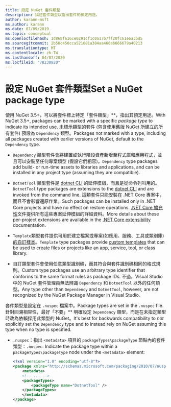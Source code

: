 ```yaml
---
title: 設定 NuGet 套件類型
description: 描述套件類型以指出套件的預定用途。
author: karann-msft
ms.author: karann
ms.date: 07/09/2019
ms.topic: conceptual
ms.openlocfilehash: 1d869f616ce0291cf1c0a17b7ff20fc61e6a3bd5
ms.sourcegitcommit: 2b50c450cca521681a384aa466ab666679a40213
ms.translationtype: MT
ms.contentlocale: zh-TW
ms.lasthandoff: 04/07/2020
ms.locfileid: "78230820"
---
```

# <a name="set-a-nuget-package-type"></a><span data-ttu-id="84ca0-103">設定 NuGet 套件類型</span><span class="sxs-lookup"><span data-stu-id="84ca0-103">Set a NuGet package type</span></span>

<span data-ttu-id="84ca0-104">使用 NuGet 3.5+，可以將套件標上特定「套件類型」\*\*，指出其預定用途。</span><span class="sxs-lookup"><span data-stu-id="84ca0-104">With NuGet 3.5+, packages can be marked with a specific *package type* to indicate its intended use.</span></span> <span data-ttu-id="84ca0-105">未標示類型的套件 (包含使用舊版 NuGet 所建立的所有套件) 預設為 `Dependency` 類型。</span><span class="sxs-lookup"><span data-stu-id="84ca0-105">Packages not marked with a type, including all packages created with earlier versions of NuGet, default to the `Dependency` type.</span></span>

- <span data-ttu-id="84ca0-106">`Dependency` 類型套件會將建置或執行階段資產新增至程式庫和應用程式，並且可以安裝至任何專案類型 (假設它們相容)。</span><span class="sxs-lookup"><span data-stu-id="84ca0-106">`Dependency` type packages add build- or run-time assets to libraries and applications, and can be installed in any project type (assuming they are compatible).</span></span>

- <span data-ttu-id="84ca0-107">`DotnetTool` 類型套件是 [dotnet CLI](/dotnet/articles/core/tools/index) 的延伸模組，而且是從命令列叫用的。</span><span class="sxs-lookup"><span data-stu-id="84ca0-107">`DotnetTool` type packages are extensions to the [dotnet CLI](/dotnet/articles/core/tools/index) and are invoked from the command line.</span></span> <span data-ttu-id="84ca0-108">這類套件只能安裝在 .NET Core 專案中，而且不會影響還原作業。</span><span class="sxs-lookup"><span data-stu-id="84ca0-108">Such packages can be installed only in .NET Core projects and have no effect on restore operations.</span></span> <span data-ttu-id="84ca0-109">[.NET Core 擴充性](/dotnet/articles/core/tools/extensibility#per-project-based-extensibility)文件提供所有這些專案延伸模組的詳細資料。</span><span class="sxs-lookup"><span data-stu-id="84ca0-109">More details about these per-project extensions are available in the  [.NET Core extensibility](/dotnet/articles/core/tools/extensibility#per-project-based-extensibility) documentation.</span></span>

- <span data-ttu-id="84ca0-110">`Template`類型套件提供可用於建立檔案或專案(如應用、服務、工具或類別庫)[的自訂樣本](/dotnet/core/tools/custom-templates)。</span><span class="sxs-lookup"><span data-stu-id="84ca0-110">`Template` type packages provide [custom templates](/dotnet/core/tools/custom-templates) that can be used to create files or projects like an app, service, tool, or class library.</span></span>

- <span data-ttu-id="84ca0-111">自訂類型套件會使用任意類型識別碼，而其符合與套件識別碼相同的格式規則。</span><span class="sxs-lookup"><span data-stu-id="84ca0-111">Custom type packages use an arbitrary type identifier that conforms to the same format rules as package IDs.</span></span> <span data-ttu-id="84ca0-112">不過，Visual Studio 中的 NuGet 套件管理員無法辨識 `Dependency` 和 `DotnetTool` 以外的任何類型。</span><span class="sxs-lookup"><span data-stu-id="84ca0-112">Any type other than `Dependency` and `DotnetTool`, however, are not recognized by the NuGet Package Manager in Visual Studio.</span></span>

<span data-ttu-id="84ca0-113">套件類型是設定在 `.nuspec` 檔案中。</span><span class="sxs-lookup"><span data-stu-id="84ca0-113">Package types are set in the `.nuspec` file.</span></span> <span data-ttu-id="84ca0-114">針對回溯相容性，最好「不要」\*\* 明確設定 `Dependency` 類型，而是在未指定類型時改為依賴採用此類型的 NuGet。</span><span class="sxs-lookup"><span data-stu-id="84ca0-114">It's best for backwards compatibility to *not* explicitly set the `Dependency` type and to instead rely on NuGet assuming this type when no type is specified.</span></span>

- <span data-ttu-id="84ca0-115">`.nuspec`：指出 `<metadata>` 項目的 `packageTypes\packageType` 節點內的套件類型：</span><span class="sxs-lookup"><span data-stu-id="84ca0-115">`.nuspec`: Indicate the package type within a `packageTypes\packageType` node under the `<metadata>` element:</span></span>

    ```xml
    <?xml version="1.0" encoding="utf-8"?>
    <package xmlns="http://schemas.microsoft.com/packaging/2010/07/nuspec.xsd">
        <metadata>
        <!-- ... -->
        <packageTypes>
            <packageType name="DotnetTool" />
        </packageTypes>
        </metadata>
    </package>
    ```
